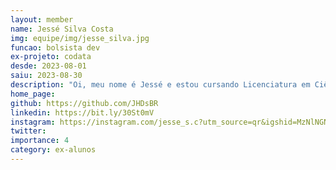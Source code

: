```yaml
---
layout: member
name: Jessé Silva Costa 
img: equipe/img/jesse_silva.jpg
funcao: bolsista dev
ex-projeto: codata
desde: 2023-08-01
saiu: 2023-08-30
description: "Oi, meu nome é Jessé e estou cursando Licenciatura em Ciência da Computação no Campus IV. Sou desenvolvedor full stack em python há poucos mais de 4 anos, além disso gosto de desenvolver jogos com c#."
home_page: 
github: https://github.com/JHDsBR
linkedin: https://bit.ly/30St0mV
instagram: https://instagram.com/jesse_s.c?utm_source=qr&igshid=MzNlNGNkZWQ4Mg%3D%3D
twitter: 
importance: 4
category: ex-alunos
---
```

